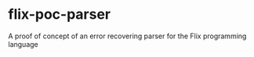 # flix-poc-parser
A proof of concept of an error recovering parser for the Flix programming language
